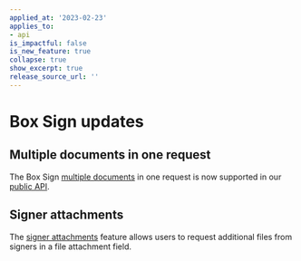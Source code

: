 ```yaml
---
applied_at: '2023-02-23'
applies_to: 
- api
is_impactful: false
is_new_feature: true
collapse: true
show_excerpt: true
release_source_url: ''
---
```


# Box Sign updates

## Multiple documents in one request

The Box Sign [multiple documents][1] in one request is now
supported in our [public API][2].

## Signer attachments

The [signer attachments][3] feature allows users to request
additional files from signers in a file attachment field.

[1]: https://support.box.com/hc/en-us/sections/10302887198227-Multiple-documents-in-a-signature-request
[2]: e://post-sign-requests
[3]: r://sign-request#param-signers-inputs-content_type